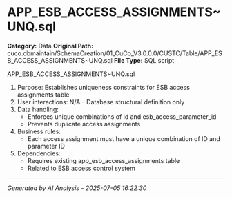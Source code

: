# APP_ESB_ACCESS_ASSIGNMENTS~UNQ.sql

**Category:** Data
**Original Path:** cuco.dbmaintain/SchemaCreation/01_CuCo_V3.0.0.0/CUSTC/Table/APP_ESB_ACCESS_ASSIGNMENTS~UNQ.sql
**File Type:** SQL script

APP_ESB_ACCESS_ASSIGNMENTS~UNQ.sql
1. Purpose: Establishes uniqueness constraints for ESB access assignments table
2. User interactions: N/A - Database structural definition only
3. Data handling:
   - Enforces unique combinations of id and esb_access_parameter_id
   - Prevents duplicate access assignments
4. Business rules:
   - Each access assignment must have a unique combination of ID and parameter ID
5. Dependencies:
   - Requires existing app_esb_access_assignments table
   - Related to ESB access control system

---
*Generated by AI Analysis - 2025-07-05 16:22:30*
